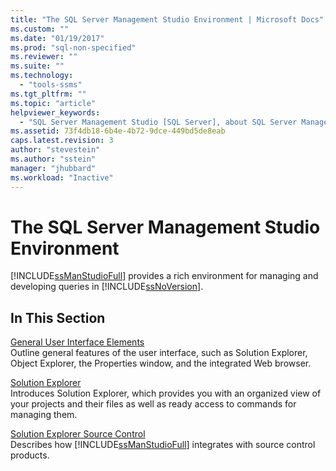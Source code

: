 ```yaml
---
title: "The SQL Server Management Studio Environment | Microsoft Docs"
ms.custom: ""
ms.date: "01/19/2017"
ms.prod: "sql-non-specified"
ms.reviewer: ""
ms.suite: ""
ms.technology: 
  - "tools-ssms"
ms.tgt_pltfrm: ""
ms.topic: "article"
helpviewer_keywords: 
  - "SQL Server Management Studio [SQL Server], about SQL Server Management Studio"
ms.assetid: 73f4db18-6b4e-4b72-9dce-449bd5de8eab
caps.latest.revision: 3
author: "stevestein"
ms.author: "sstein"
manager: "jhubbard"
ms.workload: "Inactive"
---
```

# The SQL Server Management Studio Environment
[!INCLUDE[ssManStudioFull](../includes/ssmanstudiofull_md.md)] provides a rich environment for managing and developing queries in [!INCLUDE[ssNoVersion](../includes/ssnoversion_md.md)].  
  
## In This Section  
[General User Interface Elements](../ssms/general-user-interface-elements.md)  
Outline general features of the user interface, such as Solution Explorer, Object Explorer, the Properties window, and the integrated Web browser.  
  
[Solution Explorer](../ssms/solution/solution-explorer.md)  
Introduces Solution Explorer, which provides you with an organized view of your projects and their files as well as ready access to commands for managing them.  
  
[Solution Explorer Source Control](https://msdn.microsoft.com/en-us/library/ms173879.aspx)  
Describes how [!INCLUDE[ssManStudioFull](../includes/ssmanstudiofull_md.md)] integrates with source control products.  
  
